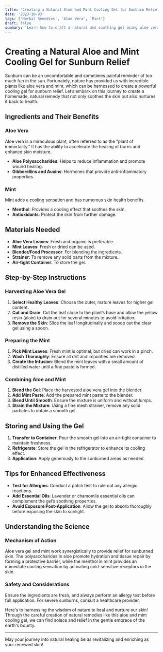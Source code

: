 ```yaml
---
title: 'Creating a Natural Aloe and Mint Cooling Gel for Sunburn Relief'
date: '2023-10-03'
tags: ['Herbal Remedies', 'Aloe Vera', 'Mint']
draft: false
summary: 'Learn how to craft a natural and soothing gel using aloe vera and mint to alleviate sunburn and nurture your skin.'
---
```


# Creating a Natural Aloe and Mint Cooling Gel for Sunburn Relief

Sunburn can be an uncomfortable and sometimes painful reminder of too much fun in the sun. Fortunately, nature has provided us with incredible plants like aloe vera and mint, which can be harnessed to create a powerful cooling gel for sunburn relief. Let’s embark on this journey to create a homemade, natural remedy that not only soothes the skin but also nurtures it back to health.

## Ingredients and Their Benefits

### Aloe Vera
Aloe vera is a miraculous plant, often referred to as the "plant of immortality." It has the ability to accelerate the healing of burns and enhance skin moisture.

- **Aloe Polysaccharides**: Helps to reduce inflammation and promote wound healing.
- **Gibberellins and Auxins**: Hormones that provide anti-inflammatory properties.

### Mint
Mint adds a cooling sensation and has numerous skin health benefits.

- **Menthol**: Provides a cooling effect that soothes the skin.
- **Antioxidants**: Protect the skin from further damage.

## Materials Needed

- **Aloe Vera Leaves**: Fresh and organic is preferable.
- **Mint Leaves**: Fresh or dried can be used.
- **Blender/Food Processor**: For blending the ingredients.
- **Strainer**: To remove any solid parts from the mixture.
- **Air-tight Container**: To store the gel.

## Step-by-Step Instructions

### Harvesting Aloe Vera Gel
1. **Select Healthy Leaves**: Choose the outer, mature leaves for higher gel content.
2. **Cut and Drain**: Cut the leaf close to the plant’s base and allow the yellow resin (aloin) to drain out for several minutes to avoid irritation.
3. **Remove the Skin**: Slice the leaf longitudinally and scoop out the clear gel using a spoon.

### Preparing the Mint
1. **Pick Mint Leaves**: Fresh mint is optimal, but dried can work in a pinch.
2. **Wash Thoroughly**: Ensure all dirt and impurities are removed.
3. **Create the Infusion**: Blend the mint leaves with a small amount of distilled water until a fine paste is formed.

### Combining Aloe and Mint
1. **Blend the Gel**: Place the harvested aloe vera gel into the blender.
2. **Add Mint Paste**: Add the prepared mint paste to the blender.
3. **Blend Until Smooth**: Ensure the mixture is uniform and without lumps.
4. **Strain the Mixture**: Using a fine mesh strainer, remove any solid particles to obtain a smooth gel.

## Storing and Using the Gel
1. **Transfer to Container**: Pour the smooth gel into an air-tight container to maintain freshness.
2. **Refrigerate**: Store the gel in the refrigerator to enhance its cooling effect.
3. **Application**: Apply generously to the sunburned areas as needed.

## Tips for Enhanced Effectiveness

- **Test for Allergies**: Conduct a patch test to rule out any allergic reactions.
- **Add Essential Oils**: Lavender or chamomile essential oils can complement the gel’s soothing properties.
- **Avoid Exposure Post-Application**: Allow the gel to absorb thoroughly before exposing the skin to sunlight.

## Understanding the Science

### Mechanism of Action
Aloe vera gel and mint work synergistically to provide relief for sunburned skin. The polysaccharides in aloe promote hydration and tissue repair by forming a protective barrier, while the menthol in mint provides an immediate cooling sensation by activating cold-sensitive receptors in the skin.

### Safety and Considerations
Ensure the ingredients are fresh, and always perform an allergy test before full application. For severe sunburns, consult a healthcare provider.

Here's to harnessing the wisdom of nature to heal and nurture our skin! Through the careful creation of natural remedies like this aloe and mint cooling gel, we can find solace and relief in the gentle embrace of the earth's bounty.

---
May your journey into natural healing be as revitalizing and enriching as your renewed skin!